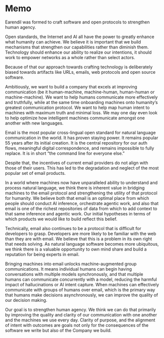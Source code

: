 # Memo

Earendil was formed to craft software and open protocols to strengthen human
agency.

Open standards, the Internet and AI all have the power to greatly enhance what
humanity can achieve. We believe it is important that we build mechanisms that
strengthen our capabilities rather than diminish them. Technology should
enhance our ability to realize our intentions, it should work to empower
networks as a whole rather than select actors.

Because of that our approach towards crafting technology is deliberately biased
towards artifacts like URLs, emails, web protocols and open source software.

Ambitiously, we want to build a company that excels at improving communication
(be it human-machine, machine-human, human-human or machine-machine). We want
to help humans communicate more effectively and truthfully, while at the same
time onboarding machines onto humanity’s greatest communication protocol. We
want to help map human intent to machines with maximum truth and minimal loss.
We may one day even look to help optimize how intelligent machines communicate
amongst one another with new languages.

Email is the most popular cross-lingual open standard for natural language
communication in the world. It has proven staying power. It remains popular 55
years after its initial creation. It is the central repository for our auth
flows, meaningful digital correspondence, and remains impossible to fully
replace. It is in short “the command line for everyone else.”

Despite that, the incentives of current email providers do not align with those
of their users. This has led to the degradation and neglect of the most popular
set of email products.

In a world where machines now have unparalleled ability to understand and
process natural language, we think there is inherent value in bridging machines
to the email protocol and strengthening the utility of that protocol for
humanity. We believe both that email is an optimal place from which people
should conduct AI inference, orchestrate agentic work, and also that email is
one of the richest repositories of data from which to add context to that same
inference and agentic work. Our initial hypotheses in terms of which products
we would like to build reflect this belief.

Technically, email also continues to be a protocol that is difficult for
developers to grasp. Developers are more likely to be familiar with the web
than they are with email. We believe that this is a problem in its own right
that needs solving. As natural language software becomes more ubiquitous, we
think there is a valuable opportunity to own mind share and build a reputation
for being experts in email.

Bringing machines into email unlocks machine-augmented group communications. It
means individual humans can begin having conversations with multiple models
synchronously, and that multiple humans can communicate concurrently with a
model, reducing the harmful impact of hallucinations or AI intent capture. When
machines can effectively communicate with groups of humans over email, which is
the primary way that humans make decisions asynchronously, we can improve the
quality of our decision making.

Our goal is to strengthen human agency. We think we can do that primarily by
improving the quality and clarity of our communication with one another and the
machines we use every day. Clarity of purpose, and the alignment of intent with
outcomes are goals not only for the consequences of the software we write but
also of the Company we build.
